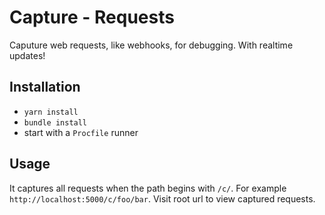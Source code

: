 # Capture - Requests

Caputure web requests, like webhooks, for debugging. With realtime updates!

## Installation

* `yarn install`
* `bundle install`
* start with a `Procfile` runner


## Usage

It captures all requests when the path begins with `/c/`. For example `http://localhost:5000/c/foo/bar`. Visit root url to view captured requests.
